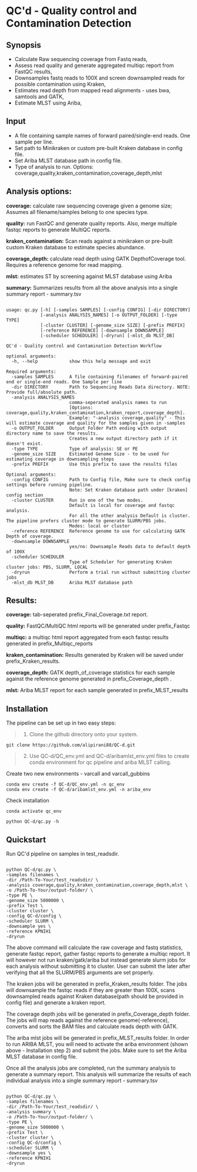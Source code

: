 # QC'd - Quality control and Contamination Detection 


## Synopsis
 
- Calculate Raw sequencing coverage from Fastq reads, 
- Assess read quality and generate aggregated multiqc report from FastQC results, 
- Downsamples fastq reads to 100X and screen downsampled reads for possible contamination using Kraken,
- Estimates read depth from mapped read alignments - uses bwa, samtools and GATK,
- Estimate MLST using Ariba,

## Input

- A file containing sample names of forward paired/single-end reads. One sample per line.
- Set path to Minikraken or custom pre-built Kraken database in config file.
- Set Ariba MLST database path in config file.
- Type of analysis to run. Options: coverage,quality,kraken_contamination,coverage_depth,mlst

## Analysis options:


**coverage:** calculate raw sequencing coverage given a genome size; Assumes all filename/samples belong to one species type.

**quality:** run FastQC and generate quality reports. Also, merge multiple fastqc reports to generate MultiQC reports. 

**kraken_contamination:** Scan reads against a minikraken or pre-built custom Kraken database to estimate species abundance.

**coverage_depth:** calculate read depth using GATK DepthofCoverage tool. Requires a reference genome for read mapping.

**mlst:** estimates ST by screening against MLST database using Ariba

**summary:** Summarizes results from all the above analysis into a single summary report - summary.tsv

```

usage: qc.py [-h] [-samples SAMPLES] [-config CONFIG] [-dir DIRECTORY]
             [-analysis ANALYSIS_NAMES] [-o OUTPUT_FOLDER] [-type TYPE]
             [-cluster CLUSTER] [-genome_size SIZE] [-prefix PREFIX]
             [-reference REFERENCE] [-downsample DOWNSAMPLE]
             [-scheduler SCHEDULER] [-dryrun] [-mlst_db MLST_DB]

QC'd - Quality control and Contamination Detection Workflow

optional arguments:
  -h, --help            show this help message and exit

Required arguments:
  -samples SAMPLES      A file containing filenames of forward-paired end or single-end reads. One Sample per line
  -dir DIRECTORY        Path to Sequencing Reads Data directory. NOTE: Provide full/absolute path.
  -analysis ANALYSIS_NAMES
                        comma-seperated analysis names to run
                        [Options: coverage,quality,kraken_contamination,kraken_report,coverage_depth].
                        Example: "-analysis coverage,quality" - This will estimate coverage and quality for the samples given in -samples
  -o OUTPUT_FOLDER      Output Folder Path ending with output directory name to save the results.
                        Creates a new output directory path if it doesn't exist.
  -type TYPE            Type of analysis: SE or PE
  -genome_size SIZE     Estimated Genome Size - to be used for estimating coverage in downsampling steps
  -prefix PREFIX        Use this prefix to save the results files

Optional arguments:
  -config CONFIG        Path to Config file, Make sure to check config settings before running pipeline.
                        Note: Set Kraken database path under [kraken] config section
  -cluster CLUSTER      Run in one of the two modes. 
                        Default is local for coverage and fastqc analysis.
                        For all the other analysis Default is cluster. The pipeline prefers cluster mode to generate SLURM/PBS jobs.
                        Modes: local or cluster
  -reference REFERENCE  Reference genome to use for calculating GATK Depth of coverage.
  -downsample DOWNSAMPLE
                        yes/no: Downsample Reads data to default depth of 100X
  -scheduler SCHEDULER  
                        Type of Scheduler for generating Kraken cluster jobs: PBS, SLURM, LOCAL
  -dryrun               Perform a trial run without submitting cluster jobs
  -mlst_db MLST_DB      Ariba MLST database path

```

## Results:

**coverage:** tab-seperated prefix_Final_Coverage.txt report.

**quality:** FastQC/MultiQC html reports will be generated under prefix_Fastqc

**multiqc:** a multiqc html report aggregated from each fastqc results generated in prefix_Multiqc_reports

**kraken_contamination:** Results generated by Kraken will be saved under prefix_Kraken_results.  

**coverage_depth:** GATK depth_of_coverage statistics for each sample against the reference genome generated in prefix_Coverage_depth .

**mlst:** Ariba MLST report for each sample generated in prefix_MLST_results

## Installation

The pipeline can be set up in two easy steps:

> 1. Clone the github directory onto your system.

```
git clone https://github.com/alipirani88/QC-d.git

```

> 2. Use QC-d/QC_env.yml and QC-d/aribamlst_env.yml files to create conda environment for qc pipeline and ariba MLST calling.

Create two new environments - varcall and varcall_gubbins
```
conda env create -f QC-d/QC_env.yml -n qc_env
conda env create -f QC-d/aribamlst_env.yml -n ariba_env
```

Check installation

```
conda activate qc_env

python QC-d/qc.py -h
```

## Quickstart

Run QC'd pipeline on samples in test_readsdir. 

```

python QC-d/qc.py \
-samples filenames \
-dir /Path-To-Your/test_readsdir/ \
-analysis coverage,quality,kraken_contamination,coverage_depth,mlst \
-o /Path-To-Your/output-folder/ \
-type PE \
-genome_size 5000000 \
-prefix Test \
-cluster cluster \
-config QC-d/config \
-scheduler SLURM \
-downsample yes \
-reference KPNIH1
-dryrun

```

The above command will calculate the raw coverage and fastq statistics, generate fastqc report, gather fastqc reports to generate a multiqc report. It will however not run kraken/gatk/ariba but instead generate slurm jobs for each analysis without submitting it to cluster. User can submit the later after verifying that all the SLURM/PBS arguments are set properly.

The kraken jobs will be generated in prefix_Kraken_results folder. The jobs will downsample the fastqc reads if they are greater than 100X, scans downsampled reads against Kraken database(path should be provided in config file) and generate a kraken report.

The coverage depth jobs will be generated in prefix_Coverage_depth folder. The jobs will map reads against the reference genome(-reference), converts and sorts the BAM files and calculate reads depth with GATK.

The ariba mlst jobs will be generated in prefix_MLST_results folder. In order to run ARIBA MLST, you will need to activate the ariba environment (shown above - Installation step 2) and submit the jobs. Make sure to set the Ariba MLST database in config file.

Once all the analysis jobs are completed, run the summary analysis to generate a summary report. This analysis will summarize the results of each individual analysis into a single summary report - summary.tsv


```

python QC-d/qc.py \
-samples filenames \
-dir /Path-To-Your/test_readsdir/ \
-analysis summary \
-o /Path-To-Your/output-folder/ \
-type PE \
-genome_size 5000000 \
-prefix Test \
-cluster cluster \
-config QC-d/config \
-scheduler SLURM \
-downsample yes \
-reference KPNIH1
-dryrun

```